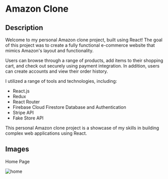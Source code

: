 # Amazon Clone

## Description
Welcome to my personal Amazon clone project, built using React! The goal of this project was to create a fully functional e-commerce website that mimics Amazon's layout and functionality.

Users can browse through a range of products, add items to their shopping cart, and check out securely using payment integration. In addition, users can create accounts and view their order history.

I utilized a range of tools and technologies, including:
* React.js
* Redux
* React Router
* Firebase Cloud Firestore Database and Authentication
* Stripe API
* Fake Store API

This personal Amazon clone project is a showcase of my skills in building complex web applications using React.

## Images
Home Page

![home](https://user-images.githubusercontent.com/77870751/230510434-b1d9e8a9-a496-4c68-aac3-81b51ff7eed2.PNG)
